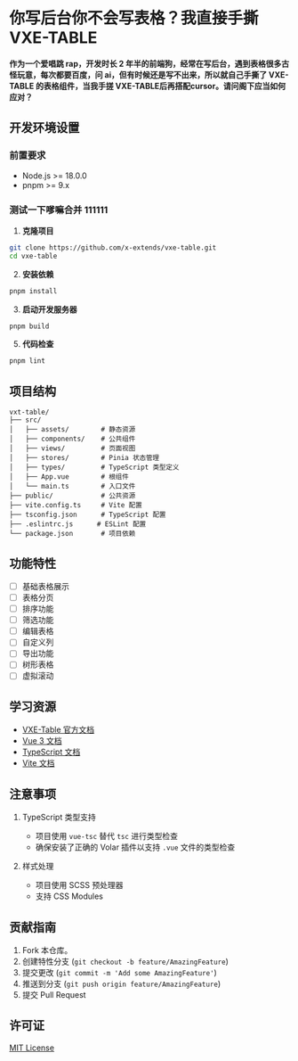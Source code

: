 # 你写后台你不会写表格？我直接手撕 VXE-TABLE

**作为一个爱唱跳 rap，开发时长 2 年半的前端狗，经常在写后台，遇到表格很多古怪玩意，每次都要百度，问 ai，但有时候还是写不出来，所以就自己手撕了 VXE-TABLE 的表格组件，当我手搓 VXE-TABLE后再搭配cursor。请问阁下应当如何应对？**
## 开发环境设置

### 前置要求

- Node.js >= 18.0.0
- pnpm >= 9.x

### 测试一下嗲嘛合并 111111



1.  **克隆项目**

```bash
git clone https://github.com/x-extends/vxe-table.git
cd vxe-table
```

2. **安装依赖**

```bash
pnpm install
```

3. **启动开发服务器**

```bash
pnpm build
```

5. **代码检查**

```bash
pnpm lint
```

## 项目结构

```
vxt-table/
├── src/
│   ├── assets/        # 静态资源
│   ├── components/    # 公共组件
│   ├── views/         # 页面视图
│   ├── stores/        # Pinia 状态管理
│   ├── types/         # TypeScript 类型定义
│   ├── App.vue        # 根组件
│   └── main.ts        # 入口文件
├── public/            # 公共资源
├── vite.config.ts     # Vite 配置
├── tsconfig.json      # TypeScript 配置
├── .eslintrc.js      # ESLint 配置
└── package.json       # 项目依赖
```

## 功能特性

- [ ] 基础表格展示
- [ ] 表格分页
- [ ] 排序功能
- [ ] 筛选功能
- [ ] 编辑表格
- [ ] 自定义列
- [ ] 导出功能
- [ ] 树形表格
- [ ] 虚拟滚动

## 学习资源

- [VXE-Table 官方文档](https://vxetable.cn/)
- [Vue 3 文档](https://cn.vuejs.org/)
- [TypeScript 文档](https://www.typescriptlang.org/)
- [Vite 文档](https://cn.vitejs.dev/)

## 注意事项

1. TypeScript 类型支持

   - 项目使用 `vue-tsc` 替代 `tsc` 进行类型检查
   - 确保安装了正确的 Volar 插件以支持 `.vue` 文件的类型检查

2. 样式处理
   - 项目使用 SCSS 预处理器
   - 支持 CSS Modules

## 贡献指南

1. Fork 本仓库。
2. 创建特性分支 (`git checkout -b feature/AmazingFeature`)
3. 提交更改 (`git commit -m 'Add some AmazingFeature'`)
4. 推送到分支 (`git push origin feature/AmazingFeature`)
5. 提交 Pull Request

## 许可证

[MIT License](LICENSE)

